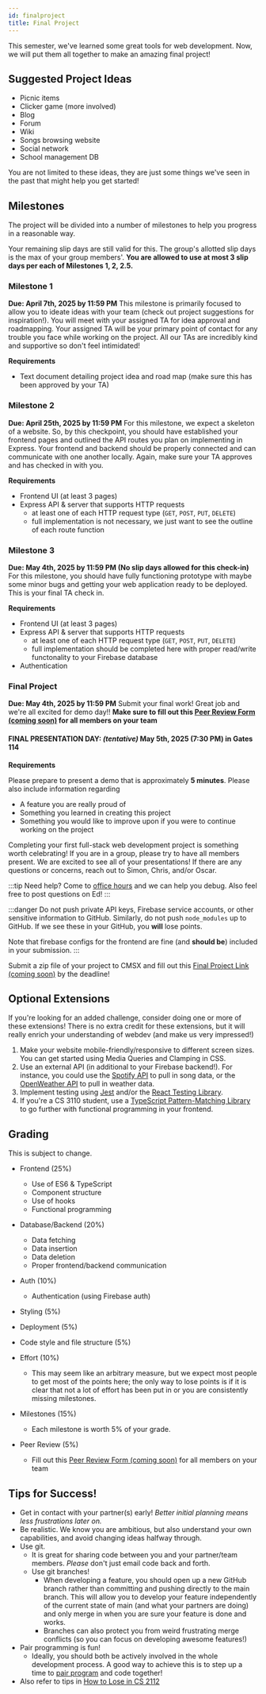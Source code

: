 ```yaml
---
id: finalproject
title: Final Project
---
```


This semester, we've learned some great tools for web development. Now, we will put them all together to make an amazing final project!

## Suggested Project Ideas

- Picnic items
- Clicker game (more involved)
- Blog
- Forum
- Wiki
- Songs browsing website
- Social network
- School management DB

You are not limited to these ideas, they are just some things
we've seen in the past that might help you get started!

## Milestones

The project will be divided into a number of milestones to help you progress in
a reasonable way.

Your remaining slip days are still valid for this. The group's allotted slip days is the max of your group members'. **You are allowed to use at most 3 slip days per each of Milestones 1, 2, 2.5.**

### Milestone 1

**Due: April 7th, 2025 by 11:59 PM**
This milestone is primarily focused to allow you to ideate ideas with your team (check out project suggestions for inspiration!). You will meet with your assigned TA for idea approval and roadmapping. Your assigned TA will be your primary point of contact for any trouble you face while working on the project. All our TAs are incredibly kind and supportive so don't feel intimidated!

**Requirements**

- Text document detailing project idea and road map (make sure this has been approved by your TA)

### Milestone 2

**Due: April 25th, 2025 by 11:59 PM**
For this milestone, we expect a skeleton of a website. So, by this checkpoint, you should have established your frontend pages and outlined the API routes you plan on implementing in Express. Your frontend and backend should be properly connected and can communicate with one another locally. Again, make sure your TA approves and has checked in with you.

**Requirements**

- Frontend UI (at least 3 pages)
- Express API & server that supports HTTP requests
  - at least one of each HTTP request type (`GET`, `POST`, `PUT`, `DELETE`)
  - full implementation is not necessary, we just want to see the outline of each route function

### Milestone 3 

**Due: May 4th, 2025 by 11:59 PM (No slip days allowed for this check-in)**
For this milestone, you should have fully functioning prototype with maybe some minor bugs and getting your web application ready to be deployed. This is your final TA check in.

**Requirements**

- Frontend UI (at least 3 pages)
- Express API & server that supports HTTP requests
  - at least one of each HTTP request type (`GET`, `POST`, `PUT`, `DELETE`)
  - full implementation should be completed here with proper read/write functonality to your Firebase database
- Authentication

### Final Project

**Due: May 4th, 2025 by 11:59 PM**
Submit your final work! Great job and we're all excited for demo day!!
**Make sure to fill out this [Peer Review Form (coming soon)](#) for all members on your team**

#### FINAL PRESENTATION DAY: *(tentative)* May 5th, 2025 (7:30 PM) in Gates 114

**Requirements**

Please prepare to present a demo that is approximately **5 minutes**. Please also include information regarding

- A feature you are really proud of
- Something you learned in creating this project
- Something you would like to improve upon if you were to continue working on the project

Completing your first full-stack web development project is something worth celebrating! If you are in a group, please try to have all members present. We are excited to see all of your presentations! If there are any questions or concerns,
reach out to Simon, Chris, and/or Oscar.

:::tip
Need help? Come to [office hours](/docs/2025sp/introduction) and we can help you debug. Also feel free to post questions on Ed!
:::

:::danger
Do not push private API keys, Firebase service accounts, or other sensitive information to GitHub. Similarly, do not push `node_modules` up to GitHub. If we see these in your GitHub, you **will** lose points.

Note that firebase configs for the frontend are fine (and **should be**) included in your submission.
:::

Submit a zip file of your project to CMSX and fill out this [Final Project Link (coming soon)](#) by the deadline!

## Optional Extensions

If you're looking for an added challenge, consider doing one or more of these extensions! There is no extra credit for these extensions, but it will really enrich your understanding of webdev (and make us very impressed!)

1. Make your website mobile-friendly/responsive to different screen sizes. You can get started using Media Queries and Clamping in CSS.
2. Use an external API (in additional to your Firebase backend!). For instance, you could use the [Spotify API](https://developer.spotify.com/documentation/web-api/) to pull in song data, or the [OpenWeather API](https://openweathermap.org/api) to pull in weather data.
3. Implement testing using [Jest](https://jestjs.io/) and/or the [React Testing Library](https://testing-library.com/docs/react-testing-library/).
4. If you're a CS 3110 student, use a [TypeScript Pattern-Matching Library](https://github.com/gvergnaud/ts-pattern) to go further with functional programming in your frontend.

## Grading

This is subject to change.

- Frontend (25%)

  - Use of ES6 & TypeScript
  - Component structure
  - Use of hooks
  - Functional programming

- Database/Backend (20%)

  - Data fetching
  - Data insertion
  - Data deletion
  - Proper frontend/backend communication

- Auth (10%)

  - Authentication (using Firebase auth)

- Styling (5%)

- Deployment (5%)

- Code style and file structure (5%)

- Effort (10%)

  - This may seem like an arbitrary measure, but we expect most people to
    get most of the points here; the only way to lose points is if it is
    clear that not a lot of effort has been put in or you are consistently
    missing milestones.

- Milestones (15%)

  - Each milestone is worth 5% of your grade.

- Peer Review (5%)
  - Fill out this [Peer Review Form (coming soon)](#) for all members on your team

## Tips for Success!

- Get in contact with your partner(s) early! _Better initial planning means less frustrations later on._
- Be realistic. We know you are ambitious, but also understand your own capabilities, and avoid changing ideas halfway through.
- Use git.
  - It is great for sharing code between you and your partner/team members. _Please_ don't just email code back and forth.
  - Use git branches!
    - When developing a feature, you should open up a new GitHub branch rather than committing and pushing directly to the main branch. This will allow you to develop your feature independently of the current state of main (and what your partners are doing) and only merge in when you are sure your feature is done and works.
    - Branches can also protect you from weird frustrating merge conflicts (so you can focus on developing awesome features!)
- Pair programming is fun!
  - Ideally, you should both be actively involved in the whole development process. A good way to achieve this is to step up a time to [pair program](https://en.wikipedia.org/wiki/Pair_programming) and code together!
- Also refer to tips in [How to Lose in CS 2112](https://www.cs.cornell.edu/courses/cs2112/2021fa/handouts/how-to-lose.html)
